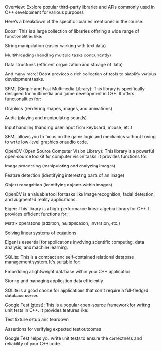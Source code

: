 Overview: Explore popular third-party libraries and APIs commonly used in C++ development for various purposes

Here's a breakdown of the specific libraries mentioned in the course:

Boost: This is a large collection of libraries offering a wide range of functionalities like:

String manipulation (easier working with text data)

Multithreading (handling multiple tasks concurrently)

Data structures (efficient organization and storage of data)

And many more! Boost provides a rich collection of tools to simplify various development tasks.

SFML (Simple and Fast Multimedia Library): This library is specifically designed for multimedia and game development in C++. It offers functionalities for:

Graphics (rendering shapes, images, and animations)

Audio (playing and manipulating sounds)

Input handling (handling user input from keyboard, mouse, etc.)

SFML allows you to focus on the game logic and mechanics without having to write low-level graphics or audio code.

OpenCV (Open Source Computer Vision Library): This library is a powerful open-source toolkit for computer vision tasks. It provides functions for:

Image processing (manipulating and analyzing images)

Feature detection (identifying interesting parts of an image)

Object recognition (identifying objects within images)

OpenCV is a valuable tool for tasks like image recognition, facial detection, and augmented reality applications.

Eigen: This library is a high-performance linear algebra library for C++. It provides efficient functions for:

Matrix operations (addition, multiplication, inversion, etc.)

Solving linear systems of equations

Eigen is essential for applications involving scientific computing, data analysis, and machine learning.

SQLite: This is a compact and self-contained relational database management system. It's suitable for:

Embedding a lightweight database within your C++ application

Storing and managing application data efficiently

SQLite is a good choice for applications that don't require a full-fledged database server.

Google Test (gtest): This is a popular open-source framework for writing unit tests in C++. It provides features like:

Test fixture setup and teardown

Assertions for verifying expected test outcomes

Google Test helps you write unit tests to ensure the correctness and reliability of your C++ code.